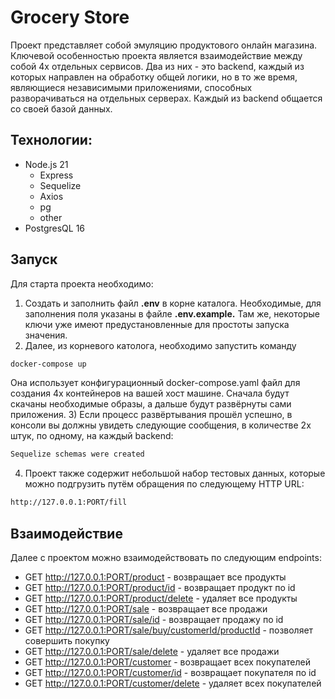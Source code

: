 # Grocery Store
Проект представляет собой эмуляцию продуктового онлайн магазина.
Ключевой особенностью проекта является взаимодействие между собой 4х отдельных сервисов.
Два из них - это backend, каждый из которых направлен на обработку общей логики, но в то же время, являющиеся независимыми приложениями, способных разворачиваться на отдельных серверах.
Каждый из backend общается со своей базой данных.
## Технологии:
- Node.js 21
	- Express
	- Sequelize
	- Axios
	- pg
	- other
- PostgresQL 16 
## Запуск
Для старта проекта необходимо:
1) Создать и заполнить файл **.env** в корне каталога. Необходимые, для заполнения поля указаны в файле **.env.example.** Там же, некоторые ключи уже имеют предустановленные для простоты запуска значения.
2) Далее, из корневого католога, необходимо запустить команду 
```sh
docker-compose up
```
Она использует конфигурационный docker-compose.yaml файл для создания 4х контейнеров на вашей хост машине.  Сначала будут скачаны необходимые образы, а дальше будут развёрнуты сами приложения.
3) Если процесс развёртывания прошёл успешно, в консоли вы должны увидеть следующие сообщения, в количестве 2х штук, по одному, на каждый backend:
```sh
Sequelize schemas were created
```
4) Проект также содержит небольшой набор тестовых данных, которые можно подгрузить путём обращения по следующему HTTP URL:
```sh
http://127.0.0.1:PORT/fill
```
## Взаимодействие
Далее с проектом можно взаимодействовать по следующим endpoints:
- GET http://127.0.0.1:PORT/product - возвращает все продукты
- GET http://127.0.0.1:PORT/product/id - возвращает продукт по id
- GET http://127.0.0.1:PORT/product/delete - удаляет все продукты
- GET http://127.0.0.1:PORT/sale - возвращает все продажи
- GET http://127.0.0.1:PORT/sale/id - возвращает продажу по id
- GET http://127.0.0.1:PORT/sale/buy/customerId/productId - позволяет совершить покупку
- GET http://127.0.0.1:PORT/sale/delete - удаляет все продажи
- GET http://127.0.0.1:PORT/customer - возвращает всех покупателей
- GET http://127.0.0.1:PORT/customer/id - возвращает покупателя по id
- GET http://127.0.0.1:PORT/customer/delete - удаляет всех покупателей


